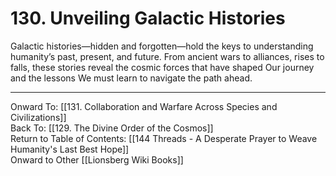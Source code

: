 # 130. Unveiling Galactic Histories

Galactic histories—hidden and forgotten—hold the keys to understanding humanity’s past, present, and future. From ancient wars to alliances, rises to falls, these stories reveal the cosmic forces that have shaped Our journey and the lessons We must learn to navigate the path ahead.

____

Onward To: [[131. Collaboration and Warfare Across Species and Civilizations]]  
Back To: [[129. The Divine Order of the Cosmos]]  
Return to Table of Contents: [[144 Threads - A Desperate Prayer to Weave Humanity's Last Best Hope]]  
Onward to Other [[Lionsberg Wiki Books]]  